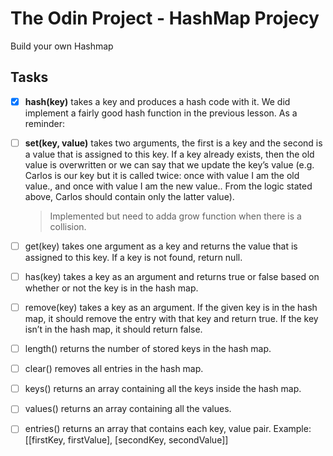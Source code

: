 # The Odin Project - HashMap Projecy
Build your own Hashmap

## Tasks

- [X] **hash(key)** takes a key and produces a hash code with it. We did implement a fairly good hash function in the previous lesson. As a reminder:

- [ ] **set(key, value)** takes two arguments, the first is a key and the second is a value that is assigned to this key. If a key already exists, then the old value is overwritten or we can say that we update the key’s value (e.g. Carlos is our key but it is called twice: once with value I am the old value., and once with value I am the new value.. From the logic stated above, Carlos should contain only the latter value).
  
  > Implemented but need to adda grow function when there is a collision.

- [ ] get(key) takes one argument as a key and returns the value that is assigned to this key. If a key is not found, return null.
- [ ] has(key) takes a key as an argument and returns true or false based on whether or not the key is in the hash map.
- [ ] remove(key) takes a key as an argument. If the given key is in the hash map, it should remove the entry with that key and return true. If the key isn’t in the hash map, it should return false.
- [ ] length() returns the number of stored keys in the hash map.
- [ ] clear() removes all entries in the hash map.
- [ ] keys() returns an array containing all the keys inside the hash map.
- [ ] values() returns an array containing all the values.
- [ ] entries() returns an array that contains each key, value pair. Example: [[firstKey, firstValue], [secondKey, secondValue]]

